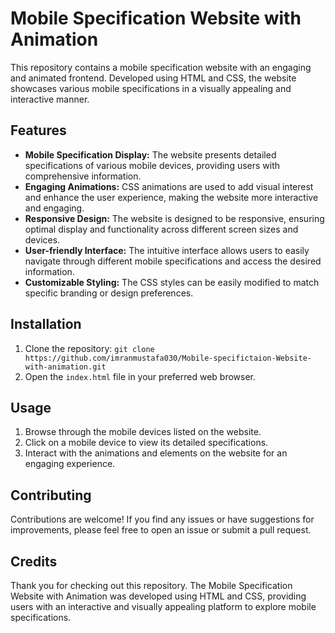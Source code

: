 # Mobile Specification Website with Animation

This repository contains a mobile specification website with an engaging and animated frontend. Developed using HTML and CSS, the website showcases various mobile specifications in a visually appealing and interactive manner.

## Features

- **Mobile Specification Display:** The website presents detailed specifications of various mobile devices, providing users with comprehensive information.
- **Engaging Animations:** CSS animations are used to add visual interest and enhance the user experience, making the website more interactive and engaging.
- **Responsive Design:** The website is designed to be responsive, ensuring optimal display and functionality across different screen sizes and devices.
- **User-friendly Interface:** The intuitive interface allows users to easily navigate through different mobile specifications and access the desired information.
- **Customizable Styling:** The CSS styles can be easily modified to match specific branding or design preferences.

## Installation

1. Clone the repository: `git clone https://github.com/imranmustafa030/Mobile-specifictaion-Website-with-animation.git`
2. Open the `index.html` file in your preferred web browser.

## Usage

1. Browse through the mobile devices listed on the website.
2. Click on a mobile device to view its detailed specifications.
3. Interact with the animations and elements on the website for an engaging experience.

## Contributing

Contributions are welcome! If you find any issues or have suggestions for improvements, please feel free to open an issue or submit a pull request.

## Credits

Thank you for checking out this repository. The Mobile Specification Website with Animation was developed using HTML and CSS, providing users with an interactive and visually appealing platform to explore mobile specifications.
